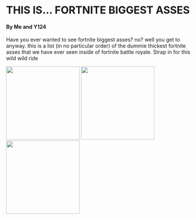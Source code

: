 <html>
    <body>
      <h1>THIS IS... FORTNITE BIGGEST ASSES</h1>
      <h4>By Me and Y124</h4>
      <p>
        Have you ever wanted to see fortnite biggest asses? no? well you get to anyway. this is a list (in no particular order) of the dummie thickest fortnite asses that we have ever seen inside of fortnite battle royale. Strap in for this wild wild ride
      </p>
        <img src="https://pbs.twimg.com/media/EvGeQ17XIAMCYzF.jpg" width="200px">
         <img src="https://www.gamebyte.com/wp-content/uploads/2018/10/maxresdefault-6.jpg" width="200px">
          <img src="https://preview.redd.it/9a464vgusr451.jpg" width="200px">
        <a href ="https://www.youtube.com/embed/UldebI-QTFk">
    </body>
</html>

